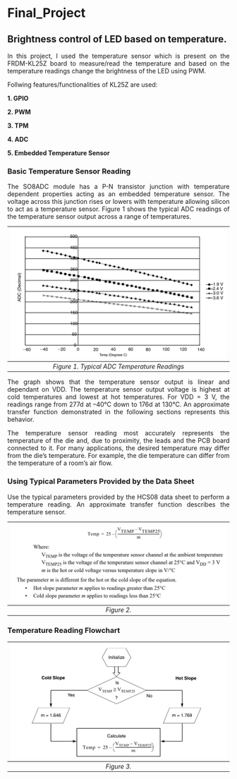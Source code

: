 # Final_Project
## Brightness control of LED based on temperature.

<p align="justify"> In this project, I used the temperature sensor which is present on the FRDM-KL25Z board to measure/read the temperature and based on the temperature readings change the brightness of the LED using PWM. </p>

<p align "justify"> Follwing features/functionalities of  KL25Z are used: </p>

<b>1. GPIO</b>

<b>2. PWM</b>

<b>3. TPM</b>

<b>4. ADC</b>

<b>5. Embedded Temperature Sensor</b>

### Basic Temperature Sensor Reading

<p align="justify"> The SO8ADC module has a P-N transistor junction with temperature dependent properties acting as an embedded temperature sensor. The voltage across this junction rises or lowers with temperature allowing silicon to act as a temperature sensor. Figure 1 shows the typical ADC readings of the temperature sensor output across a range of temperatures. </p>

| ![Typical%20ADC%20Temperature%20Readings.PNG](https://github.com/Aneeshd98/PES-Final_Project/blob/main/Typical%20ADC%20Temperature%20Readings.PNG) | 
|:--:| 
| *Figure 1.  Typical ADC Temperature Readings* |

<p align="justify"> The graph shows that the temperature sensor output is linear and dependant on VDD. The temperature sensor output voltage is highest at cold temperatures and lowest at hot temperatures. For VDD = 3 V, the readings range from 277d at –40°C down to 176d at 130°C. An approximate transfer function demonstrated in the following sections represents this behavior. </p>

<p align="justify"> The temperature sensor reading most accurately represents the temperature of the die and, due to proximity, the leads and the PCB board connected to it. For many applications, the desired temperature may differ from the die’s temperature. For example, the die temperature can differ from the temperature of a room’s air flow. </p>

###  Using Typical Parameters Provided by the Data Sheet

<p align="justify"> Use the typical parameters provided by the HCS08 data sheet to perform a temperature reading. An approximate transfer function describes the temperature sensor. </p>

| ![transfer_function.PNG](https://github.com/Aneeshd98/PES-Final_Project/blob/main/transfer_function.PNG)| 
|:--:| 
| *Figure 2.* |

### Temperature Reading Flowchart

| ![Temperature%20Reading%20Flowchart.PNG.jpg](https://github.com/Aneeshd98/PES-Final_Project/blob/main/Temperature%20Reading%20Flowchart.PNG.jpg)| 
|:--:| 
| *Figure 3.* |

<p align="justify">  </p>
